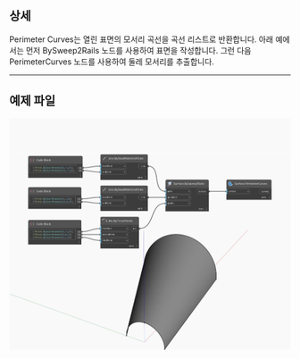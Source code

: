 ## 상세
Perimeter Curves는 열린 표면의 모서리 곡선을 곡선 리스트로 반환합니다. 아래 예에서는 먼저 BySweep2Rails 노드를 사용하여 표면을 작성합니다. 그런 다음 PerimeterCurves 노드를 사용하여 둘레 모서리를 추출합니다.
___
## 예제 파일

![PerimeterCurves](./Autodesk.DesignScript.Geometry.Surface.PerimeterCurves_img.jpg)

